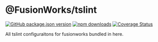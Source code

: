 # @FusionWorks/tslint

[![GitHub package.json version](https://img.shields.io/github/package-json/v/FusionWorks/tslint.svg?label=Version)](https://github.com/FusionWorks/tslint) 
[![npm downloads](https://img.shields.io/npm/dm/@fusionworks/tslint.svg)](https://npmjs.org/@fusionworks/tslint)
[![Coverage Status](https://coveralls.io/repos/github/grigoreme/tslint/badge.svg?branch=master)](https://coveralls.io/github/grigoreme/tslint?branch=master) 
  
All tslint configuraitons for fusionworks bundled in here.